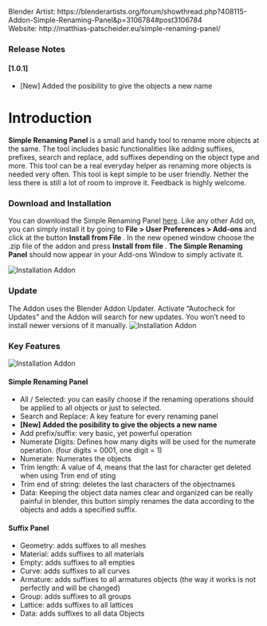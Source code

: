<p>Blender Artist: https://blenderartists.org/forum/showthread.php?408115-Addon-Simple-Renaming-Panel&p=3106784#post3106784  <br /> 
Website: http://matthias-patscheider.eu/simple-renaming-panel/
<p>

<h3>Release Notes</h3>
<h4>[1.0.1]</h4>
<ul>
	<li>[New] Added the posibility to give the objects a new name</li>
</ul>

<h1>Introduction</h1>

<b>Simple Renaming Panel</b> is a small and handy tool to rename more objects at the same. The tool includes basic functionalities like adding suffixes, prefixes, search and replace, add suffixes depending on the object type and more.
This tool can be a real everyday helper as renaming more objects is needed very often. This tool is kept simple to be user friendly. Nether the less there is still a lot of room to improve it. Feedback is highly welcome.

<h3>Download and Installation</h3>

You can download the Simple Renaming Panel <a href="https://github.com/Weisl/simple_renaming_panel" target="_blank">here</a>.
Like any other Add on, you can simply install it by going to <b> File &gt; User Preferences &gt; Add-ons </b> and click at the button <b>Install from File </b>. In the new opened window choose the .zip file of the addon and press <b>Install from file </b>.
<b>The Simple Renaming Panel</b> should now appear in your Add-ons Window to simply activate it.

<img src="http://matthias-patscheider.eu/wp-content/uploads/2017/03/simplePanel_v01.png" alt="Installation Addon " />
<h3>Update</h3>
The Addon uses the Blender Addon Updater. Activate “Autocheck for Updates” and the Addon will search for new updates. You won’t need to install newer versions of it manually.

<img src="http://matthias-patscheider.eu/wp-content/uploads/2017/03/simplePanel_v02.png" alt="Installation Addon " />
<h3>Key Features</h3>
<img src="http://matthias-patscheider.eu/wp-content/uploads/2017/03/simplePanel_v03.png" alt="Installation Addon " />
<h4>Simple Renaming Panel</h4>
<ul>
	<li>All / Selected: you can easily choose if the renaming operations should be applied to all objects or just to selected.</li>
	<li>Search and Replace: A key feature for every renaming panel</li>
	<li><b>[New] Added the posibility to give the objects a new name</b></li>
	<li>Add prefix/suffix: very basic, yet powerful operation</li>
	<li>Numerate Digits: Defines how many digits will be used for the numerate operation. (four digits = 0001, one digit = 1)</li>
	<li>Numerate: Numerates the objects</li>
	<li>Trim length: A value of 4, means that the last for character get deleted when using Trim end of sting</li>
	<li>Trim end of string: deletes the last characters of the objectnames</li>
	<li>Data: Keeping the object data names clear and organized can be really painful in blender, this button simply renames the data according to the objects and adds a specified suffix.</li>
</ul>
<h4>Suffix Panel</h4>
<ul>
	<li>Geometry: adds suffixes to all meshes</li>
	<li>Material: adds suffixes to all materials</li>
	<li>Empty: adds suffixes to all empties</li>
	<li>Curve: adds suffixes to all curves</li>
	<li>Armature: adds suffixes to all armatures objects (the way it works is not perfectly and will be changed)</li>
	<li>Group: adds suffixes to all groups</li>
	<li>Lattice: adds suffixes to all lattices</li>
	<li>Data: adds suffixes to all data Objects</li>
</ul>
